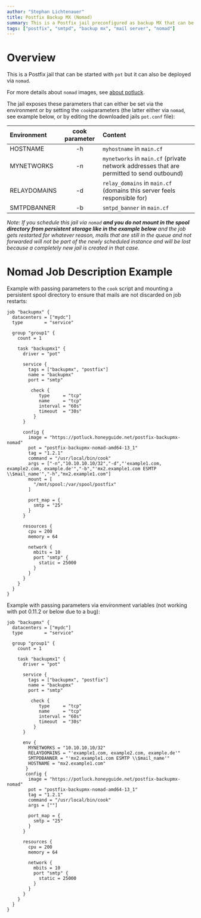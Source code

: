 ```yaml
---
author: "Stephan Lichtenauer"
title: Postfix Backup MX (Nomad)
summary: This is a Postfix jail preconfigured as backup MX that can be deployed via nomad.
tags: ["postfix", "smtpd", "backup mx", "mail server", "nomad"]
---
```


# Overview

This is a Postfix jail that can be started with ```pot``` but it can also be deployed via ```nomad```.

For more details about ```nomad``` images, see [about potluck](https://potluck.honeyguide.net/micro/about-potluck/).

The jail exposes these parameters that can either be set via the environment or by setting the ```cook```parameters (the latter either via ```nomad```, see example below, or by editing the downloaded jails ```pot.conf``` file):

| Environment      | cook parameter     | Content      |
| :--------------- | :----------------: | :-----------|
| HOSTNAME       | -h              | ```myhostname``` in ```main.cf``` |
| MYNETWORKS       | -n                 | ```mynetworks``` in ```main.cf``` (private network addresses that are permitted to send outbound) |
| RELAYDOMAINS       | -d                 | ```relay_domains``` in ```main.cf``` (domains this server feels responsible for) |
| SMTPDBANNER       | -b               | ```smtpd_banner``` in ```main.cf``` |

*Note: If you schedule this jail via ```nomad``` **and you do not mount in the spool directory from persistent storage like in the example below** and the job gets restarted for whatever reason, mails that are still in the queue and not forwarded will not be part of the newly scheduled instance and will be lost because a completely new jail is created in that case.*


# Nomad Job Description Example

Example with passing parameters to the ```cook``` script and mounting a persistent spool directory to ensure that mails are not discarded on job restarts:

```
job "backupmx" {
  datacenters = ["mydc"]
  type        = "service"

  group "group1" {
    count = 1

    task "backupmx1" {
      driver = "pot"

      service {
        tags = ["backupmx", "postfix"]
        name = "backupmx"
        port = "smtp"

         check {
            type     = "tcp"
            name     = "tcp"
            interval = "60s"
            timeout  = "30s"
          }
      }

      config {
        image = "https://potluck.honeyguide.net/postfix-backupmx-nomad"
        pot = "postfix-backupmx-nomad-amd64-13_1"
        tag = "1.2.1"
        command = "/usr/local/bin/cook"
        args = ["-n","10.10.10.10/32","-d","'example1.com, example2.com, example.de'","-b","'mx2.example1.com ESMTP \\$mail_name'","-h","mx2.example1.com"]
        mount = [
          "/mnt/spool:/var/spool/postfix"
        ]

        port_map = {
          smtp = "25"
        }
      }

      resources {
        cpu = 200
        memory = 64

        network {
          mbits = 10
          port "smtp" {
            static = 25000
          }
        }
      }
    }
  }
}
```

Example with passing parameters via environment variables (not working with pot 0.11.2 or below due to a bug):

```
job "backupmx" {
  datacenters = ["mydc"]
  type        = "service"

  group "group1" {
    count = 1

    task "backupmx1" {
      driver = "pot"

      service {
        tags = ["backupmx", "postfix"]
        name = "backupmx"
        port = "smtp"

         check {
            type     = "tcp"
            name     = "tcp"
            interval = "60s"
            timeout  = "30s"
          }
      }

      env {
        MYNETWORKS = "10.10.10.10/32"
        RELAYDOMAINS = "'example1.com, example2.com, example.de'"
        SMTPDBANNER = "'mx2.example1.com ESMTP \\$mail_name'"
        HOSTNAME = "mx2.example1.com"
       }
       config {
        image = "https://potluck.honeyguide.net/postfix-backupmx-nomad"
        pot = "postfix-backupmx-nomad-amd64-13_1"
        tag = "1.2.1"
        command = "/usr/local/bin/cook"
        args = [""]

        port_map = {
          smtp = "25"
        }
      }

      resources {
        cpu = 200
        memory = 64

        network {
          mbits = 10
          port "smtp" {
            static = 25000
          }
        }
      }
    }
  }
}
```

